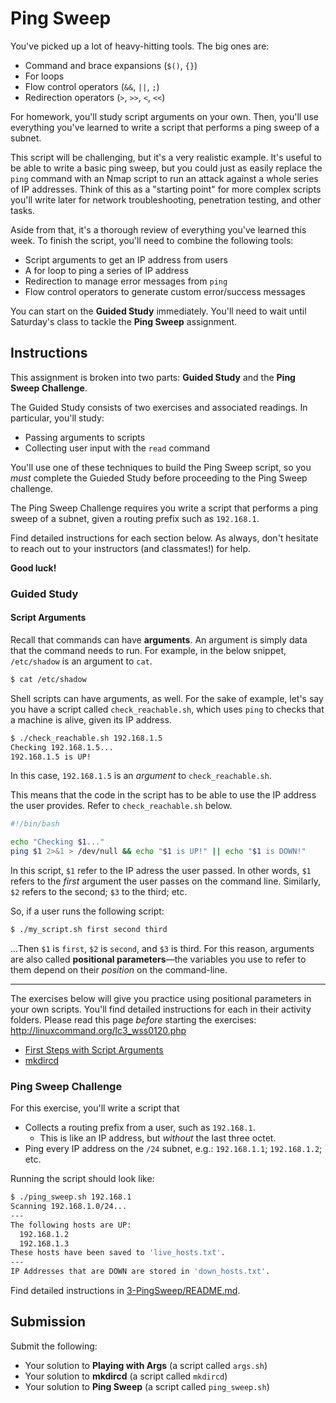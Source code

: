 # Ping Sweep
You've picked up a lot of heavy-hitting tools. The big ones are:
- Command and brace expansions (`$()`, `{}`)
- For loops
- Flow control operators (`&&`, `||`, `;`)
- Redirection operators (`>`, `>>`, `<`, `<<`)

For homework, you'll study script arguments on your own. Then, you'll use everything you've learned to write a script that performs a ping sweep of a subnet.

This script will be challenging, but it's a very realistic example. It's useful to be able to write a basic ping sweep, but you could just as easily replace the `ping` command with an Nmap script to run an attack against a whole series of IP addresses. Think of this as a "starting point" for more complex scripts you'll write later for network troubleshooting, penetration testing, and other tasks.

Aside from that, it's a thorough review of everything you've learned this week. To finish the script, you'll need to combine the following tools:
- Script arguments to get an IP address from users
- A for loop to ping a series of IP address
- Redirection to manage error messages from `ping`
- Flow control operators to generate custom error/success messages

You can start on the **Guided Study** immediately. You'll need to wait until Saturday's class to tackle the **Ping Sweep** assignment.

## Instructions
This assignment is broken into two parts: **Guided Study** and the **Ping Sweep Challenge**.

The Guided Study consists of two exercises and associated readings. In particular, you'll study:
- Passing arguments to scripts
- Collecting user input with the `read` command

You'll use one of these techniques to build the Ping Sweep script, so you _must_ complete the Guieded Study before proceeding to the Ping Sweep challenge.

The Ping Sweep Challenge requires you write a script that performs a ping sweep of a subnet, given a routing prefix such as `192.168.1`. 

Find detailed instructions for each section below. As always, don't hesitate to reach out to your instructors (and classmates!) for help.

**Good luck!**

### Guided Study
#### Script Arguments
Recall that commands can have **arguments**. An argument is simply data that the command needs to run. For example, in the below snippet, `/etc/shadow` is an argument to `cat`.

  ```bash
  $ cat /etc/shadow
  ```

Shell scripts can have arguments, as well. For the sake of example, let's say you have a script called `check_reachable.sh`, which uses `ping` to checks that a machine is alive, given its IP address.

   ```bash
   $ ./check_reachable.sh 192.168.1.5
   Checking 192.168.1.5...
   192.168.1.5 is UP!
   ```

In this case, `192.168.1.5` is an _argument_ to `check_reachable.sh`. 

This means that the code in the script has to be able to use the IP address the user provides. Refer to `check_reachable.sh` below.

  ```bash
  #!/bin/bash

  echo "Checking $1..." 
  ping $1 2>&1 > /dev/null && echo "$1 is UP!" || echo "$1 is DOWN!"
  ```

In this script, `$1` refer to the IP adress the user passed. In other words, `$1` refers to the _first_ argument the user passes on the command line. Similarly, `$2` refers to the second; `$3` to the third; etc. 

So, if a user runs the following script:

  ```bash
  $ ./my_script.sh first second third
  ```

...Then `$1` is `first`, `$2` is `second`, and `$3` is third. For this reason, arguments are also called **positional parameters**—the variables you use to refer to them depend on their _position_ on the command-line.

---

The exercises below will give you practice using positional parameters in your own scripts. You'll find detailed instructions for each in their activity folders. Please read this page _before_ starting the exercises: <http://linuxcommand.org/lc3_wss0120.php>
- [First Steps with Script Arguments](1-ScriptArguments/README.md)
- [mkdircd](2-mkdircd/README.md)

### Ping Sweep Challenge
For this exercise, you'll write a script that
- Collects a routing prefix from a user, such as `192.168.1`.
  - This is like an IP address, but _without_ the last three octet.
- Ping every IP address on the `/24` subnet, e.g.: `192.168.1.1`; `192.168.1.2`; etc.

Running the script should look like:

  ```bash
  $ ./ping_sweep.sh 192.168.1
  Scanning 192.168.1.0/24...
  ---
  The following hosts are UP:
    192.168.1.2
    192.168.1.3
  These hosts have been saved to 'live_hosts.txt'.
  ---
  IP Addresses that are DOWN are stored in 'down_hosts.txt'.
  ```

Find detailed instructions in [3-PingSweep/README.md](3-PingSweep/README.md).

## Submission
Submit the following:
- Your solution to **Playing with Args** (a script called `args.sh`)
- Your solution to **mkdircd** (a script called `mkdircd`)
- Your solution to **Ping Sweep** (a script called `ping_sweep.sh`)

